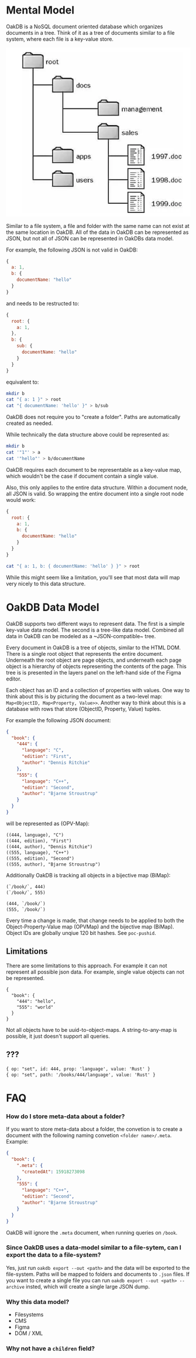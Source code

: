 # Mental Model

OakDB is a NoSQL document oriented database which organizes documents in a tree.
Think of it as a tree of documents similar to a file system, where each file is a key-value store.

![](../img/fs.png)

Similar to a file system, a file and folder with the same name can not exist at the same location in OakDB. All of the data in OakDB can be represented as JSON, but not all of JSON can be represented in OakDBs data model.

For example, the following JSON is not valid in OakDB:

```js
{
  a: 1,
  b: {
    documentName: "hello"
  }
}
```

and needs to be restructed to:

```js
{
  root: {
    a: 1,
  },
  b: {
    sub: {
      documentName: "hello"
    }
  }
}
```

equivalent to:

```bash
mkdir b
cat "{ a: 1 }" > root
cat "{ documentName: 'hello' }" > b/sub
```

OakDB does not require you to "create a folder". Paths are automatically created as needed.

While technically the data structure above could be represented as:

```bash
mkdir b
cat '"1"' > a
cat '"hello"' > b/documentName
```

OakDB requires each document to be representable as a key-value map, which wouldn't be the case if document contain a single value.

Also, this only applies to the entire data structure. Within a document node, all JSON is valid. So wrapping the entire document into a single root node would work:

```js
{
  root: {
    a: 1,
    b: {
      documentName: "hello"
    }
  }
}
```

```bash
cat "{ a: 1, b: { documentName: 'hello' } }" > root
```

While this might seem like a limitation, you'll see that most data will map very nicely to this data structure.

# OakDB Data Model

OakDB supports two different ways to represent data. The first is a simple key-value data model. The second is a tree-like data model. Combined all data in OakDB can be modeled as a ~JSON-compatible~ tree.

Every document in OakDB is a tree of objects, similar to the HTML DOM. There is a single root object that represents the entire document. Underneath the root object are page objects, and underneath each page object is a hierarchy of objects representing the contents of the page. This tree is is presented in the layers panel on the left-hand side of the Figma editor.

Each object has an ID and a collection of properties with values. One way to think about this is by picturing the document as a two-level map: `Map<ObjectID, Map<Property, Value>>`. Another way to think about this is a database with rows that store (ObjectID, Property, Value) tuples.

For example the following JSON document:

<!-- createObject({ id: `__uuid__`, createdAt: `__timestamp__`, ...}) -->

```json
{
  "book": {
    "444": {
      "language": "C",
      "edition": "First",
      "author": "Dennis Ritchie"
    },
    "555": {
      "language": "C++",
      "edition": "Second",
      "author": "Bjarne Stroustrup"
    }
  }
}
```

will be represented as (OPV-Map):

```
((444, language), "C")
((444, edition), "First")
((444, author), "Dennis Ritchie")
((555, language), "C++")
((555, edition), "Second")
((555, author), "Bjarne Stroustrup")
```

Additionally OakDB is tracking all objects in a bijective map (BiMap):

```
(`/book/`, 444)
(`/book/`, 555)
```

```
(444, `/book/`)
(555, `/book/`)
```

Every time a change is made, that change needs to be applied to both the Object-Property-Value map (OPVMap) and the bijective map (BiMap). Object IDs are globally unqiue 120 bit hashes. See `poc-pushid`.

## Limitations

There are some limitations to this approach. For example it can not represent all possible json data. For example, single value objects can not be represented.

```
{
  "book": {
    "444": "hello",
    "555": "world"
  }
}
```

Not all objects have to be uuid-to-object-maps. A string-to-any-map is possible, it just doesn't support all queries.

## ???

```
{ op: "set", id: 444, prop: 'language', value: 'Rust' }
{ op: "set", path: '/books/444/language', value: 'Rust' }
```

# FAQ

### How do I store meta-data about a folder?

If you want to store meta-data about a folder, the convetion is to create a document with the following naming convetion `<folder name>/.meta`. Example:

```json
{
  "book": {
    ".meta": {
      "createdAt": 15918273098
    },
    "555": {
      "language": "C++",
      "edition": "Second",
      "author": "Bjarne Stroustrup"
    }
  }
}
```

OakDB will ignore the `.meta` document, when running queries on `/book`.

### Since OakDB uses a data-model similar to a file-sytem, can I export the data to a file-system?

Yes, just run `oakdb export --out <path>` and the data will be exported to the file-system. Paths will be mapped to folders and documents to `.json` files.
If you want to create a single file you can run `oakdb export --out <path> --archive` insted, which will create a single large JSON dump.

### Why this data model?

- Filesystems
- CMS
- Figma
- DOM / XML

### Why not have a `children` field?
